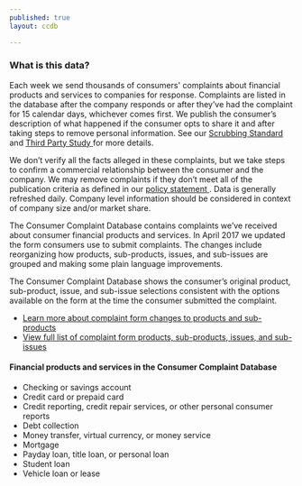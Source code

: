 ```yaml
---
published: true
layout: ccdb

---
```


### What is this data?

Each week we send thousands of consumers' complaints about financial products and services to companies for response. Complaints are listed in the database after the company responds or after they’ve had the complaint for 15 calendar days, whichever comes first. We publish the consumer’s description of what happened if the consumer opts to share it and after taking steps to remove personal information. See our
<a class="icon-link icon-link__pdf icon-link__no-wrap" href="http://files.consumerfinance.gov/a/assets/201503_cfpb_Narrative-Scrubbing-Standard.pdf">
    <span class="icon-link_text">Scrubbing Standard</span>
</a> and
<a class="icon-link icon-link__pdf icon-link__no-wrap" href="http://files.consumerfinance.gov/f/201509_cfpb_evaluation-of-narrative-scrubbing-standard-and-process.pdf">
    <span class="icon-link_text">Third Party Study</span>
</a> for more details.

We don’t verify all the facts alleged in these complaints, but we take steps to confirm a commercial relationship between the consumer and the company. We may remove complaints if they don’t meet all of the publication criteria as defined in our
<a class="icon-link icon-link__pdf icon-link__no-wrap" href="http://files.consumerfinance.gov/f/201303_cfpb_Final-Policy-Statement-Disclosure-of-Consumer-Complaint-Data.pdf">
    <span class="icon-link_text">policy statement</span>
</a>. Data is generally refreshed daily. Company level information should be considered in context of company size and/or market share.

The Consumer Complaint Database contains complaints we’ve received about consumer financial products and services. In April 2017 we updated the form consumers use to submit complaints. The changes include reorganizing how products, sub-products, issues, and sub-issues are grouped and making some plain language improvements.

The Consumer Complaint Database shows the consumer’s original product, sub-product, issue, and sub-issue selections consistent with the options available on the form at the time the consumer submitted the complaint.

<ul class="list list__links">
  <li class="list_item">
    <a class="icon-link icon-link__pdf icon-link__no-wrap" href="http://files.consumerfinance.gov/f/documents/201704_cfpb_Summary_of_Product_and_Sub-product_Changes.pdf">
      <span class="icon-link_text">Learn more about complaint form changes to products and sub-products</span>
    </a>
  </li>
  <li class="list_item">
    <a class="icon-link icon-link__pdf icon-link__no-wrap" href="http://files.consumerfinance.gov/f/documents/201704_cfpb_Consumer_Complaint_Form_Product_and_Issue_Options.pdf">
      <span class="icon-link_text">View full list of complaint form products, sub-products, issues, and sub-issues</span>
    </a>
  </li>
</ul>

#### Financial products and services in the Consumer Complaint Database

- Checking or savings account
- Credit card or prepaid card
- Credit reporting, credit repair services, or other personal consumer reports
- Debt collection
- Money transfer, virtual currency, or money service
- Mortgage
- Payday loan, title loan, or personal loan
- Student loan
- Vehicle loan or lease

<body id="overview"></body>
